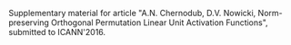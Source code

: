 Supplementary material for article "A.N. Chernodub, D.V. Nowicki, Norm-preserving Orthogonal Permutation Linear Unit Activation Functions", submitted to ICANN'2016.

